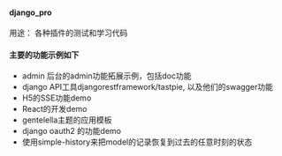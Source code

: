 #### django_pro
用途： 各种插件的测试和学习代码

#### 主要的功能示例如下

* admin 后台的admin功能拓展示例，包括doc功能
* django API工具djangorestframework/tastpie, 以及他们的swagger功能
* H5的SSE功能demo
* React的开发demo
* gentelella主题的应用模板
* django oauth2 的功能demo
* 使用simple-history来把model的记录恢复到过去的任意时刻的状态

